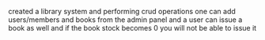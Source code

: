 created a library system and performing crud operations one can add users/members and books from the admin panel
and a user can issue a book as well and if the book stock becomes 0 you will not be able to issue it
